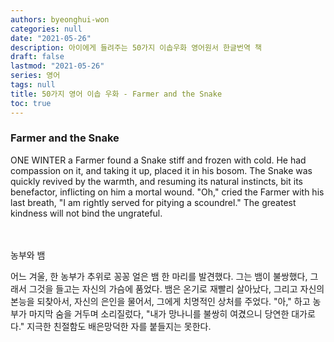 ```yaml
---
authors: byeonghui-won
categories: null
date: "2021-05-26"
description: 아이에게 들려주는 50가지 이솝우화 영어원서 한글번역 책
draft: false
lastmod: "2021-05-26"
series: 영어
tags: null
title: 50가지 영어 이솝 우화 - Farmer and the Snake
toc: true
---
```





###  Farmer and the Snake

   

ONE WINTER a Farmer found a Snake stiff and frozen with cold. He had compassion on it, and taking it up, placed it in his bosom. The Snake was quickly revived by the warmth, and resuming its natural instincts, bit its benefactor, inflicting on him a mortal wound. "Oh," cried the Farmer with his last breath, "I am rightly served for pitying a scoundrel." The greatest kindness will not bind the ungrateful.

　

농부와 뱀

   



어느 겨울, 한 농부가 추위로 꽁꽁 얼은 뱀 한 마리를 발견했다. 그는 뱀이 불쌍했다, 그래서 그것을 들고는 자신의 가슴에 품었다. 뱀은 온기로 재빨리 살아났다, 그리고 자신의 본능을 되찾아서, 자신의 은인을 물어서, 그에게 치명적인 상처를 주었다. "아," 하고 농부가 마지막 숨을 거두며 소리질렀다, "내가 망나니를 불쌍히 여겼으니 당연한 대가로다." 지극한 친절함도 배은망덕한 자를 붙들지는 못한다.
